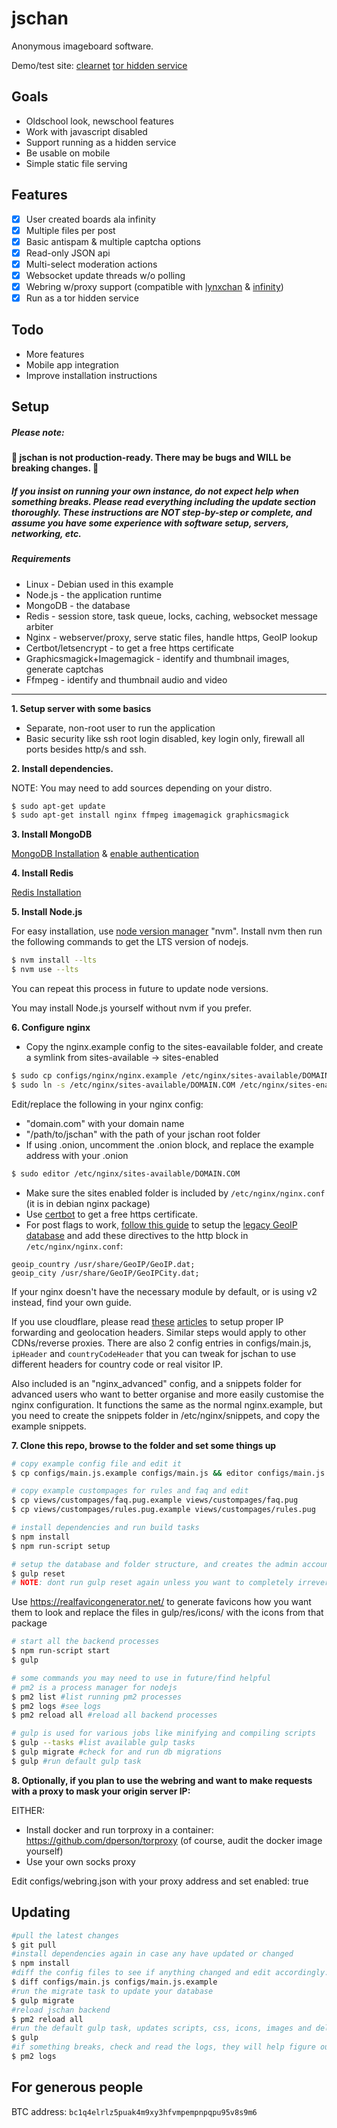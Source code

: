 # jschan
Anonymous imageboard software.

Demo/test site: [clearnet](https://fatchan.org) [tor hidden service](http://uupw57ljeuazndzwglfum2zrebucsk3vfprikus5rbyyelmh54lte5yd.onion/)

## Goals
- Oldschool look, newschool features
- Work with javascript disabled
- Support running as a hidden service
- Be usable on mobile
- Simple static file serving

## Features
- [x] User created boards ala infinity
- [x] Multiple files per post
- [x] Basic antispam & multiple captcha options
- [x] Read-only JSON api
- [x] Multi-select moderation actions
- [x] Websocket update threads w/o polling
- [x] Webring w/proxy support (compatible with [lynxchan](https://gitlab.com/alogware/LynxChanAddon-Webring) & [infinity](https://gitlab.com/Tenicu/infinityaddon-webring))
- [x] Run as a tor hidden service

## Todo
- More features
- Mobile app integration
- Improve installation instructions

## Setup
##### Please note:
#### 🚨 jschan is not production-ready. There may be bugs and WILL be breaking changes. 🚨
##### If you insist on running your own instance, do not expect help when something breaks. Please read everything including the update section thoroughly. These instructions are NOT step-by-step or complete, and assume you have some experience with software setup, servers, networking, etc.

##### Requirements
- Linux - Debian used in this example
- Node.js - the application runtime
- MongoDB - the database
- Redis - session store, task queue, locks, caching, websocket message arbiter
- Nginx - webserver/proxy, serve static files, handle https, GeoIP lookup
- Certbot/letsencrypt - to get a free https certificate
- Graphicsmagick+Imagemagick - identify and thumbnail images, generate captchas
- Ffmpeg - identify and thumbnail audio and video

-----

**1. Setup server with some basics**

- Separate, non-root user to run the application
- Basic security like ssh root login disabled, key login only, firewall all ports besides http/s and ssh.

**2. Install dependencies.**

NOTE: You may need to add sources depending on your distro.
```bash
$ sudo apt-get update
$ sudo apt-get install nginx ffmpeg imagemagick graphicsmagick
```

**3. Install MongoDB**

[MongoDB Installation](https://docs.mongodb.com/manual/tutorial/install-mongodb-on-debian/#install-mongodb-community-edition-on-debian) & [enable authentication](https://medium.com/mongoaudit/how-to-enable-authentication-on-mongodb-b9e8a924efac)

**4. Install Redis**

[Redis Installation](https://www.digitalocean.com/community/tutorials/how-to-install-and-secure-redis-on-debian-9)

**5. Install Node.js**

For easy installation, use [node version manager](https://github.com/nvm-sh/nvm) "nvm". 
Install nvm then run the following commands to get the LTS version of nodejs.
```bash
$ nvm install --lts
$ nvm use --lts
```
You can repeat this process in future to update node versions.

You may install Node.js yourself without nvm if you prefer.

**6. Configure nginx**

- Copy the nginx.example config to the sites-eavailable folder, and create a symlink from sites-available -> sites-enabled
```bash
$ sudo cp configs/nginx/nginx.example /etc/nginx/sites-available/DOMAIN.COM
$ sudo ln -s /etc/nginx/sites-available/DOMAIN.COM /etc/nginx/sites-enabled/DOMAIN.COM
```

Edit/replace the following in your nginx config:
- "domain.com" with your domain name
- "/path/to/jschan" with the path of your jschan root folder
- If using .onion, uncomment the .onion block, and replace the example address with your .onion
```bash
$ sudo editor /etc/nginx/sites-available/DOMAIN.COM
```

- Make sure the sites enabled folder is included by `/etc/nginx/nginx.conf` (it is in debian nginx package)
- Use [certbot](https://certbot.eff.org/) to get a free https certificate.
- For post flags to work, [follow this guide](http://archive.is/2SMOb) to setup the [legacy GeoIP database](https://www.miyuru.lk/geoiplegacy) and add these directives to the http block in `/etc/nginx/nginx.conf`:
```
geoip_country /usr/share/GeoIP/GeoIP.dat;
geoip_city /usr/share/GeoIP/GeoIPCity.dat;
```
If your nginx doesn't have the necessary module by default, or is using v2 instead, find your own guide.

If you use cloudflare, please read [these](https://support.cloudflare.com/hc/en-us/articles/200170786-Restoring-original-visitor-IPs-Logging-visitor-IP-addresses-with-mod-cloudflare-) [articles](https://support.cloudflare.com/hc/en-us/articles/200168236-Configuring-Cloudflare-IP-Geolocation) to setup proper IP forwarding and geolocation headers. Similar steps would apply to other CDNs/reverse proxies.
There are also 2 config entries in configs/main.js, `ipHeader` and `countryCodeHeader` that you can tweak for jschan to use different headers for country code or real visitor IP.

Also included is an "nginx_advanced" config, and a snippets folder for advanced users who want to better organise and more easily customise the nginx configuration. It functions the same as the normal nginx.example, but you need to create the snippets folder in /etc/nginx/snippets, and copy the example snippets.

**7. Clone this repo, browse to the folder and set some things up**

```bash
# copy example config file and edit it
$ cp configs/main.js.example configs/main.js && editor configs/main.js

# copy example custompages for rules and faq and edit
$ cp views/custompages/faq.pug.example views/custompages/faq.pug
$ cp views/custompages/rules.pug.example views/custompages/rules.pug

# install dependencies and run build tasks
$ npm install
$ npm run-script setup

# setup the database and folder structure, and creates the admin account. **The (random) password will be printed in the command line.**
$ gulp reset 
# NOTE: dont run gulp reset again unless you want to completely irreversibly wipe everything
```

Use https://realfavicongenerator.net/ to generate favicons how you want them to look and replace the files in gulp/res/icons/ with the icons from that package

```bash
# start all the backend processes
$ npm run-script start
$ gulp

# some commands you may need to use in future/find helpful
# pm2 is a process manager for nodejs
$ pm2 list #list running pm2 processes
$ pm2 logs #see logs
$ pm2 reload all #reload all backend processes

# gulp is used for various jobs like minifying and compiling scripts
$ gulp --tasks #list available gulp tasks
$ gulp migrate #check for and run db migrations
$ gulp #run default gulp task
```

**8. Optionally, if you plan to use the webring and want to make requests with a proxy to mask your origin server IP:**

EITHER:

- Install docker and run torproxy in a container: https://github.com/dperson/torproxy (of course, audit the docker image yourself)
- Use your own socks proxy

Edit configs/webring.json with your proxy address and set enabled: true

## Updating

```bash
#pull the latest changes
$ git pull
#install dependencies again in case any have updated or changed
$ npm install
#diff the config files to see if anything changed and edit accordingly. OR backup your config, replace it with the fresh example, and update it with whatever settings you want to keep from your backup.
$ diff configs/main.js configs/main.js.example
#run the migrate task to update your database
$ gulp migrate
#reload jschan backend
$ pm2 reload all
#run the default gulp task, updates scripts, css, icons, images and deletes old html
$ gulp
#if something breaks, check and read the logs, they will help figure out what went wrong.
$ pm2 logs
```

## For generous people

BTC address: `bc1q4elrlz5puak4m9xy3hfvmpempnpqpu95v8s9m6`
